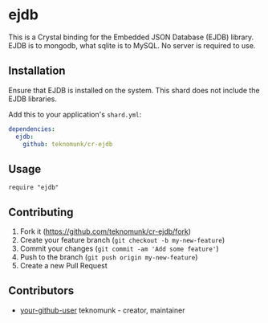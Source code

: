 # ejdb

This is a Crystal binding for the Embedded JSON Database (EJDB) library.  EJDB is to mongodb, what sqlite is to MySQL. 
No server is required to use.

## Installation

Ensure that EJDB is installed on the system. This shard does not include the EJDB libraries.

Add this to your application's `shard.yml`:

```yaml
dependencies:
  ejdb:
    github: teknomunk/cr-ejdb
```

## Usage

```crystal
require "ejdb"
```

## Contributing

1. Fork it (<https://github.com/teknomunk/cr-ejdb/fork>)
2. Create your feature branch (`git checkout -b my-new-feature`)
3. Commit your changes (`git commit -am 'Add some feature'`)
4. Push to the branch (`git push origin my-new-feature`)
5. Create a new Pull Request

## Contributors

- [your-github-user](https://github.com/teknomunk) teknomunk - creator, maintainer
